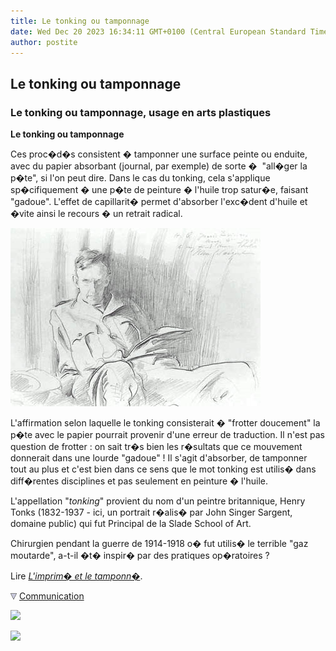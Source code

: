 ```yaml
---
title: Le tonking ou tamponnage
date: Wed Dec 20 2023 16:34:11 GMT+0100 (Central European Standard Time)
author: postite
---
```


## Le tonking ou tamponnage
### Le tonking ou tamponnage, usage en arts plastiques
 **Le tonking ou tamponnage**  

Ces proc�d�s consistent � tamponner une surface peinte ou enduite, avec du papier absorbant (journal, par exemple) de sorte �  "all�ger la p�te", si l'on peut dire. Dans le cas du tonking, cela s'applique sp�cifiquement � une p�te de peinture � l'huile trop satur�e, faisant "gadoue". L'effet de capillarit� permet d'absorber l'exc�dent d'huile et �vite ainsi le recours � un retrait radical.

![](images/tonkssargentvw.jpg)

L'affirmation selon laquelle le tonking consisterait � "frotter doucement" la p�te avec le papier pourrait provenir d'une erreur de traduction. Il n'est pas question de frotter : on sait tr�s bien les r�sultats que ce mouvement donnerait dans une lourde "gadoue" ! Il s'agit d'absorber, de tamponner tout au plus et c'est bien dans ce sens que le mot tonking est utilis� dans diff�rentes disciplines et pas seulement en peinture � l'huile.

L'appellation "_tonking_" provient du nom d'un peintre britannique, Henry Tonks (1832-1937 - ici, un portrait r�alis� par John Singer Sargent, domaine public) qui fut Principal de la Slade School of Art.

Chirurgien pendant la guerre de 1914-1918 o� fut utilis� le terrible "gaz moutarde", a-t-il �t� inspir� par des pratiques op�ratoires ?

Lire _[L'imprim� et le tamponn�](imprime.html)_. 



![](images/flechebas.gif) [Communication](http://www.artrealite.com/annonceurs.htm) 

[![](https://cbonvin.fr/sites/regie.artrealite.com/visuels/campagne1.png)](index-2.html#20131014)

![](https://cbonvin.fr/sites/regie.artrealite.com/visuels/campagne2.png)